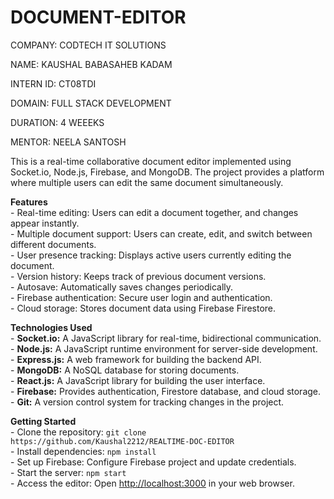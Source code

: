# DOCUMENT-EDITOR

COMPANY: CODTECH IT SOLUTIONS

NAME: KAUSHAL BABASAHEB KADAM

INTERN ID: CT08TDI

DOMAIN: FULL STACK DEVELOPMENT

DURATION: 4 WEEEKS

MENTOR: NEELA SANTOSH

<p>This is a real-time collaborative document editor implemented using Socket.io, Node.js, Firebase, and MongoDB. The project provides a platform where multiple users can edit the same document simultaneously.</p>

<p>
  <b align="center">Features</b><br>
  - Real-time editing: Users can edit a document together, and changes appear instantly.<br>
  - Multiple document support: Users can create, edit, and switch between different documents.<br>
  - User presence tracking: Displays active users currently editing the document.<br>
  - Version history: Keeps track of previous document versions.<br>
  - Autosave: Automatically saves changes periodically.<br>
  - Firebase authentication: Secure user login and authentication.<br>
  - Cloud storage: Stores document data using Firebase Firestore.<br>
</p>

<p>
  <b align="center">Technologies Used</b><br>
  - <b>Socket.io:</b> A JavaScript library for real-time, bidirectional communication.<br>
  - <b>Node.js:</b> A JavaScript runtime environment for server-side development.<br>
  - <b>Express.js:</b> A web framework for building the backend API.<br>
  - <b>MongoDB:</b> A NoSQL database for storing documents.<br>
  - <b>React.js:</b> A JavaScript library for building the user interface.<br>
  - <b>Firebase:</b> Provides authentication, Firestore database, and cloud storage.<br>
  - <b>Git:</b> A version control system for tracking changes in the project.<br>
</p>

<p>
  <b align="center">Getting Started</b><br>
  - Clone the repository: <code>git clone https://github.com/Kaushal2212/REALTIME-DOC-EDITOR</code><br>
  - Install dependencies: <code>npm install</code><br>
  - Set up Firebase: Configure Firebase project and update credentials.<br>
  - Start the server: <code>npm start</code><br>
  - Access the editor: Open <a href="http://localhost:3000">http://localhost:3000</a> in your web browser.<br>
</p>

